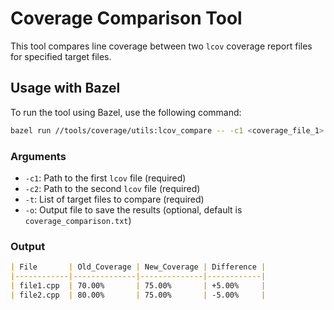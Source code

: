 # Coverage Comparison Tool

This tool compares line coverage between two `lcov` coverage report files for specified target files.

## Usage with Bazel

To run the tool using Bazel, use the following command:

```bash
bazel run //tools/coverage/utils:lcov_compare -- -c1 <coverage_file_1> -c2 <coverage_file_2> -t <file1> <file2> ... -o <output_file>
```

### Arguments

- `-c1`: Path to the first `lcov` file (required)
- `-c2`: Path to the second `lcov` file (required)
- `-t`: List of target files to compare (required)
- `-o`: Output file to save the results (optional, default is `coverage_comparison.txt`)

### Output

```markdown
| File       | Old_Coverage | New_Coverage | Difference |
|------------|--------------|--------------|------------|
| file1.cpp  | 70.00%       | 75.00%       | +5.00%     |
| file2.cpp  | 80.00%       | 75.00%       | -5.00%     |
```
